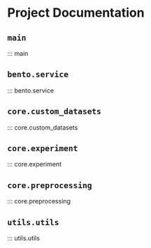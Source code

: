 # Project Documentation

## `main`

::: main

## `bento.service`

::: bento.service

## `core.custom_datasets`

::: core.custom_datasets

## `core.experiment`

::: core.experiment

## `core.preprocessing`

::: core.preprocessing

## `utils.utils`

::: utils.utils

